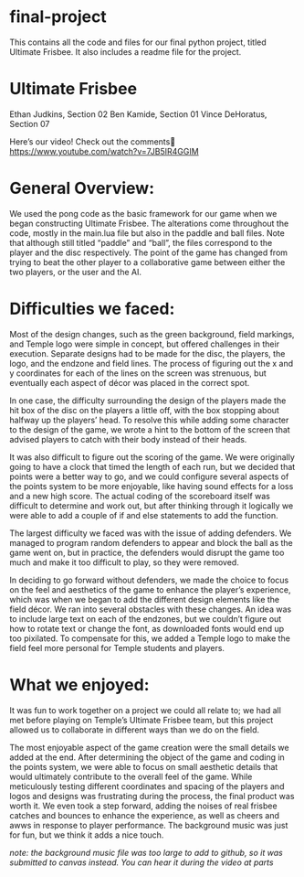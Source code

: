# final-project
This contains all the code and files for our final python project, titled Ultimate Frisbee. It also includes a readme file for the project. 

# Ultimate Frisbee

Ethan Judkins, Section 02
Ben Kamide, Section 01
Vince DeHoratus, Section 07 

Here’s our video! Check out the comments https://www.youtube.com/watch?v=7JB5IR4GGIM 

# General Overview: 
	
We used the pong code as the basic framework for our game when we began constructing Ultimate Frisbee. The alterations come throughout the code, mostly in the main.lua file but also in the paddle and ball files. Note that although still titled “paddle” and “ball”, the files correspond to the player and the disc respectively. The point of the game has changed from trying to beat the other player to a collaborative game between either the two players, or the user and the AI. 

# Difficulties we faced:

Most of the design changes, such as the green background, field markings, and Temple logo were simple in concept, but offered challenges in their execution. Separate designs had to be made for the disc, the players, the logo, and the endzone and field lines. The process of figuring out the x and y coordinates for each of the lines on the screen was strenuous, but eventually each aspect of décor was placed in the correct spot. 

In one case, the difficulty surrounding the design of the players made the hit box of the disc on the players a little off, with the box stopping about halfway up the players’ head. To resolve this while adding some character to the design of the game, we wrote a hint to the bottom of the screen that advised players to catch with their body instead of their heads. 

It was also difficult to figure out the scoring of the game. We were originally going to have a clock that timed the length of each run, but we decided that points were a better way to go, and we could configure several aspects of the points system to be more enjoyable, like having sound effects for a loss and a new high score. The actual coding of the scoreboard itself was difficult to determine and work out, but after thinking through it logically we were able to add a couple of if and else statements to add the function.

The largest difficulty we faced was with the issue of adding defenders. We managed to program random defenders to appear and block the ball as the game went on, but in practice, the defenders would disrupt the game too much and make it too difficult to play, so they were removed. 

In deciding to go forward without defenders, we made the choice to focus on the feel and aesthetics of the game to enhance the player’s experience, which was when we began to add the different design elements like the field décor. We ran into several obstacles with these changes. An idea was to include large text on each of the endzones, but we couldn’t figure out how to rotate text or change the font, as downloaded fonts would end up too pixilated. To compensate for this, we added a Temple logo to make the field feel more personal for Temple students and players. 


# What we enjoyed:

It was fun to work together on a project we could all relate to; we had all met before playing on Temple’s Ultimate Frisbee team, but this project allowed us to collaborate in different ways than we do on the field. 

The most enjoyable aspect of the game creation were the small details we added at the end. After determining the object of the game and coding in the points system, we were able to focus on small aesthetic details that would ultimately contribute to the overall feel of the game. While meticulously testing different coordinates and spacing of the players and logos and designs was frustrating during the process, the final product was worth it. We even took a step forward, adding the noises of real frisbee catches and bounces to enhance the experience, as well as cheers and awws in response to player performance. The background music was just for fun, but we think it adds a nice touch. 














*note: the background music file was too large to add to github, so it was submitted to canvas instead. You can hear it during the video at parts*
